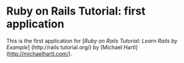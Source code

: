 # Ruby on Rails Tutorial: first application

This is the first application for
[*Ruby on Rails Tutorial: Learn Rails by Example*] (http://rails tutorial.org/) by [Michael Hartl] (http://michaelhartl.com/).